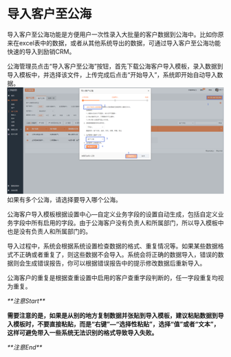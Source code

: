 # 导入客户至公海

导入客户至公海功能是方便用户一次性录入大批量的客户数据到公海中。比如你原来在excel表中的数据，或者从其他系统导出的数据，可通过导入客户至公海功能快速的导入到励销CRM。

公海管理员点击“导入客户至公海”按钮，首先下载公海客户导入模板，录入数据到导入模板中，并选择该文件，上传完成后点击“开始导入”，系统即开始自动导入数据。![](/assets/lix客户公海导入.png)如果有多个公海，请选择要导入哪个公海。

公海客户导入模板根据设置中心—自定义业务字段的设置自动生成，包括自定义业务字段中所有启用的字段。由于公海客户没有负责人和所属部门，所以导入模板中也是没有负责人和所属部门的。

导入过程中，系统会根据系统设置检查数据的格式、重复情况等。如果某些数据格式不正确或者重复了，则这些数据不会导入。系统会将正确的数据导入，错误的数据则会生成错误报告，你可以根据错误报告中的提示修改数据后重新导入。

公海客户的重复是根据查重设置中启用的客户查重字段判断的，任一字段重复均视为重复。

_\*\*注意Start\*\*_

**需要注意的是，如果是从别的地方复制数据并张贴到导入模板，建议粘贴数据到导入模板时，不要直接粘贴，而是“右键”—“选择性粘贴”，选择“值”或者“文本”，这样可避免带入一些系统无法识别的格式导致导入失败。**

_\*\*注意End\*\*_

